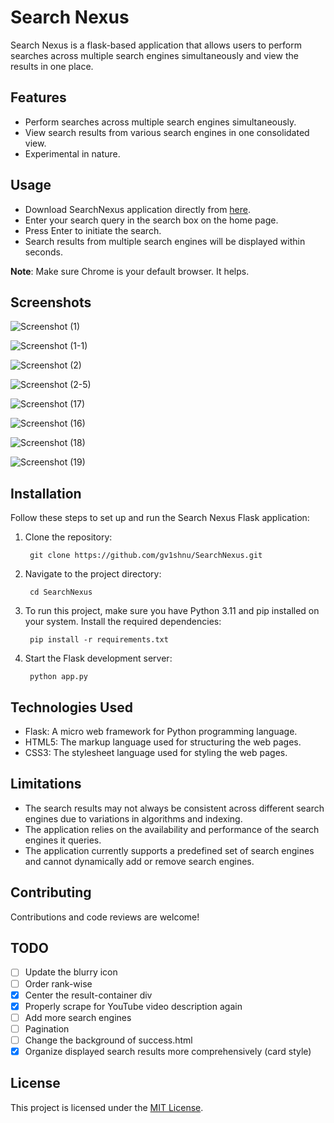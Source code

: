 # Search Nexus

Search Nexus is a flask-based application that allows users to perform searches across multiple search engines simultaneously and view the results in one place.

## Features

- Perform searches across multiple search engines simultaneously.
- View search results from various search engines in one consolidated view.
- Experimental in nature.

## Usage

- Download SearchNexus application directly from [here](https://drive.google.com/file/d/1fmbicfMMcl1JeaqiIOYOltmZAEz-CWah/view?usp=sharing).
- Enter your search query in the search box on the home page.
- Press Enter to initiate the search.
- Search results from multiple search engines will be displayed within seconds.

**Note**: Make sure Chrome is your default browser. It helps. 

## Screenshots

![Screenshot (1)](https://github.com/gv1shnu/SearchNexus/assets/121789146/98b0fee5-2b3f-4e04-b81f-2b9d08c4e101)

![Screenshot (1-1)](https://github.com/gv1shnu/SearchNexus/assets/121789146/3a5fa9a6-af2e-4574-904d-395ddcea1659)

![Screenshot (2)](https://github.com/gv1shnu/SearchNexus/assets/121789146/a86d71a9-a595-425f-8dc6-e8b49cae0c20)

![Screenshot (2-5)](https://github.com/gv1shnu/SearchNexus/assets/121789146/5e85b02a-aacf-4dd4-9e42-32c9b11dfdf6)

![Screenshot (17)](https://github.com/gv1shnu/SearchNexus/assets/121789146/c8669de2-864c-4ead-8473-bc34142ee18c)

![Screenshot (16)](https://github.com/gv1shnu/SearchNexus/assets/121789146/b8fc27dd-4e27-4147-a8c4-b1dd40ffe02d)

![Screenshot (18)](https://github.com/gv1shnu/SearchNexus/assets/121789146/ecc9d9fa-560b-4506-a91d-6d0a41761197)

![Screenshot (19)](https://github.com/gv1shnu/SearchNexus/assets/121789146/4a596a83-ac35-477e-a55a-f4345ed67965)


## Installation

Follow these steps to set up and run the Search Nexus Flask application:

1. Clone the repository:
	
   		git clone https://github.com/gv1shnu/SearchNexus.git


2. Navigate to the project directory:
	
   		cd SearchNexus


3. To run this project, make sure you have Python 3.11 and pip installed on your system. Install the required dependencies:
	
		pip install -r requirements.txt


4. Start the Flask development server:

		python app.py

## Technologies Used

- Flask: A micro web framework for Python programming language.
- HTML5: The markup language used for structuring the web pages.
- CSS3: The stylesheet language used for styling the web pages.

## Limitations

- The search results may not always be consistent across different search engines due to variations in algorithms and indexing.
- The application relies on the availability and performance of the search engines it queries.
- The application currently supports a predefined set of search engines and cannot dynamically add or remove search engines.

## Contributing

Contributions and code reviews are welcome! 

TODO
----
- [ ] Update the blurry icon
- [ ] Order rank-wise
- [x] Center the result-container div
- [x] Properly scrape for YouTube video description again
- [ ] Add more search engines
- [ ] Pagination
- [ ] Change the background of success.html
- [x] Organize displayed search results more comprehensively (card style)

## License

This project is licensed under the [MIT License](LICENSE).
